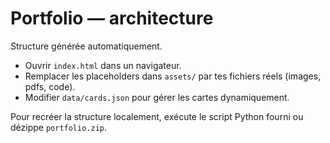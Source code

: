 # Portfolio — architecture

Structure générée automatiquement.

- Ouvrir `index.html` dans un navigateur.
- Remplacer les placeholders dans `assets/` par tes fichiers réels (images, pdfs, code).
- Modifier `data/cards.json` pour gérer les cartes dynamiquement.

Pour recréer la structure localement, exécute le script Python fourni ou dézippe `portfolio.zip`.

